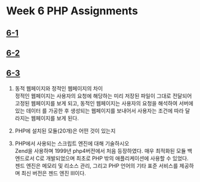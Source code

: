 # Week 6 PHP Assignments

## [6-1](http://webprogram.dothome.co.kr/1113/6-1.php)

## [6-2](http://webprogram.dothome.co.kr/1113/6-2.php)

## [6-3](http://webprogram.dothome.co.kr/1113/6-3.php)

1. 동적 웹페이지와 정적인 웹페이지의 차이<br/>
  정적인 웹페이지는 사용자의 요청에 해당하는 미리 저장된 파일이 그대로 전달되어 고정된 웹페이지를 보게 되고, 동적인 웹페이지는 사용자의 요청을 해석하여 서버에 있는 데이터 를 가공한 후 생성되는 웹페이지를 보내어서 사용자는 조건에 따라 달라지는 웹페이지를 보게 된다.


2. PHP에 설치된 모듈(20개)은 어떤 것이 있는지

3. PHP에서 사용되는 스크립트 엔진에 대해 기술하시오<br/>
   Zend을 사용하며 1999년 php4버전에서 처음 등장하였다.
   매우 최적화된 모듈 백엔드로서 C로 개발되었으며 최초로 PHP 밖의 애플리케이션에 사용할 수 있었다.
   젠드 엔진은 메모리 및 리소스 관리, 그리고 PHP 언어의 기타 표준 서비스를  제공하며 최신 버전은 젠드 엔진 III이다.
